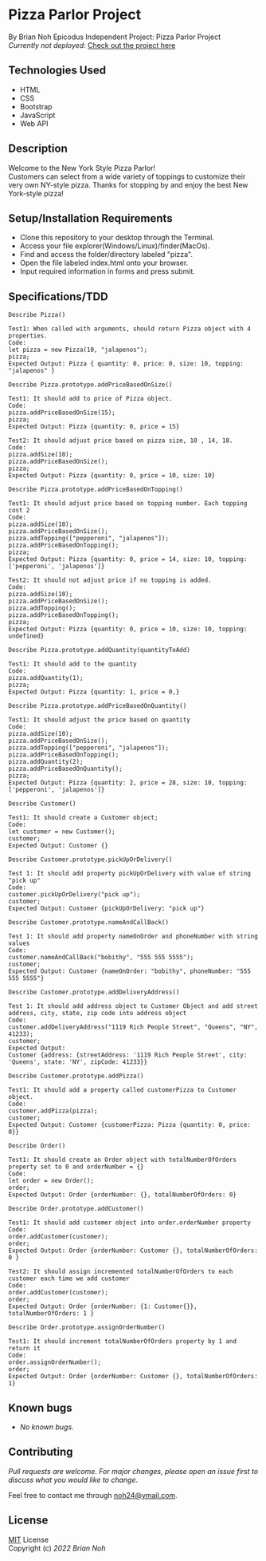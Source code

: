 # Pizza Parlor Project
By Brian Noh
Epicodus Independent Project: Pizza Parlor Project   
_Currently not deployed_: [Check out the project here](noh24.github.com/pizza/)

## Technologies Used  
* HTML
* CSS
* Bootstrap
* JavaScript
* Web API

## Description
Welcome to the New York Style Pizza Parlor!  
Customers can select from a wide variety of toppings to customize their very own NY-style pizza. 
Thanks for stopping by and enjoy the best New York-style pizza!

## Setup/Installation Requirements
* Clone this repository to your desktop through the Terminal.
* Access your file explorer(Windows/Linux)/finder(MacOs).
* Find and access the folder/directory labeled "pizza".
* Open the file labeled index.html onto your browser.
* Input required information in forms and press submit.

## Specifications/TDD
```
Describe Pizza()

Test1: When called with arguments, should return Pizza object with 4 properties.
Code: 
let pizza = new Pizza(10, "jalapenos");
pizza;
Expected Output: Pizza { quantity: 0, price: 0, size: 10, topping: "jalapenos" }

```
```
Describe Pizza.prototype.addPriceBasedOnSize()

Test1: It should add to price of Pizza object.
Code: 
pizza.addPriceBasedOnSize(15);
pizza;
Expected Output: Pizza {quantity: 0, price = 15}

Test2: It should adjust price based on pizza size, 10 , 14, 18.
Code:
pizza.addSize(10);
pizza.addPriceBasedOnSize();
pizza;
Expected Output: Pizza {quantity: 0, price = 10, size: 10}
```
```
Describe Pizza.prototype.addPriceBasedOnTopping()

Test1: It should adjust price based on topping number. Each topping cost 2
Code: 
pizza.addSize(10);
pizza.addPriceBasedOnSize();
pizza.addTopping(["pepperoni", "jalapenos"]);
pizza.addPriceBasedOnTopping();
pizza;
Expected Output: Pizza {quantity: 0, price = 14, size: 10, topping: ['pepperoni', 'jalapenos']}

Test2: It should not adjust price if no topping is added.
Code: 
pizza.addSize(10);
pizza.addPriceBasedOnSize();
pizza.addTopping();
pizza.addPriceBasedOnTopping();
pizza;
Expected Output: Pizza {quantity: 0, price = 10, size: 10, topping: undefined}
```
```
Describe Pizza.prototype.addQuantity(quantityToAdd)

Test1: It should add to the quantity
Code: 
pizza.addQuantity(1);
pizza;
Expected Output: Pizza {quantity: 1, price = 0,}
```
```
Describe Pizza.prototype.addPriceBasedOnQuantity()

Test1: It should adjust the price based on quantity
Code: 
pizza.addSize(10);
pizza.addPriceBasedOnSize();
pizza.addTopping(["pepperoni", "jalapenos"]);
pizza.addPriceBasedOnTopping();
pizza.addQuantity(2);
pizza.addPriceBasedOnQuantity();
pizza;
Expected Output: Pizza {quantity: 2, price = 28, size: 10, topping: ['pepperoni', 'jalapenos']}
```
```
Describe Customer()

Test1: It should create a Customer object;
Code: 
let customer = new Customer();
customer;
Expected Output: Customer {}
```
```
Describe Customer.prototype.pickUpOrDelivery()

Test 1: It should add property pickUpOrDelivery with value of string "pick up"
Code:
customer.pickUpOrDelivery("pick up");
customer;
Expected Output: Customer {pickUpOrDelivery: "pick up"}
```
```
Describe Customer.prototype.nameAndCallBack()

Test 1: It should add property nameOnOrder and phoneNumber with string values
Code:
customer.nameAndCallBack("bobithy", "555 555 5555");
customer;
Expected Output: Customer {nameOnOrder: "bobithy", phoneNumber: "555 555 5555"}
```
```
Describe Customer.prototype.addDeliveryAddress()

Test 1: It should add address object to Customer Object and add street address, city, state, zip code into address object
Code:
customer.addDeliveryAddress("1119 Rich People Street", "Queens", "NY", 41233);
customer;
Expected Output: 
Customer {address: {streetAddress: '1119 Rich People Street', city: 'Queens', state: 'NY', zipCode: 41233}}
```
```
Describe Customer.prototype.addPizza()

Test1: It should add a property called customerPizza to Customer object.
Code: 
customer.addPizza(pizza);
customer;
Expected Output: Customer {customerPizza: Pizza {quantity: 0, price: 0}}
```
```
Describe Order()

Test1: It should create an Order object with totalNumberOfOrders property set to 0 and orderNumber = {}
Code: 
let order = new Order();
order;
Expected Output: Order {orderNumber: {}, totalNumberOfOrders: 0}
```
```
Describe Order.prototype.addCustomer()

Test1: It should add customer object into order.orderNumber property
Code: 
order.addCustomer(customer);
order;
Expected Output: Order {orderNumber: Customer {}, totalNumberOfOrders: 0 }

Test2: It should assign incremented totalNumberOfOrders to each customer each time we add customer
Code: 
order.addCustomer(customer);
order;
Expected Output: Order {orderNumber: {1: Customer{}}, totalNumberOfOrders: 1 }
```
```
Describe Order.prototype.assignOrderNumber()

Test1: It should increment totalNumberOfOrders property by 1 and return it
Code: 
order.assignOrderNumber();
order;
Expected Output: Order {orderNumber: Customer {}, totalNumberOfOrders: 1}
```
## Known bugs
* _No known bugs_.

## Contributing
_Pull requests are welcome. For major changes, please open an issue first to discuss what you would like to change_.  
  
Feel free to contact me through <noh24@ymail.com>.

## License
[MIT](./license.txt) License  
Copyright (c) _2022 Brian Noh_